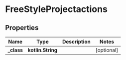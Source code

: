
# FreeStyleProjectactions

## Properties
Name | Type | Description | Notes
------------ | ------------- | ------------- | -------------
**_class** | **kotlin.String** |  |  [optional]




